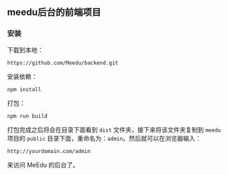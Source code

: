## meedu后台的前端项目

### 安装

下载到本地：

```
https://github.com/Meedu/backend.git
```

安装依赖：

```
npm install
```

打包：

```
npm run build 
```

打包完成之后将会在目录下面看到 `dist` 文件夹，接下来将该文件夹复制到 `meedu` 项目的 `public` 目录下面，重命名为：`admin`。然后就可以在浏览器输入：

```
http://yourdomain.com/admin
```

来访问 MeEdu 的后台了。